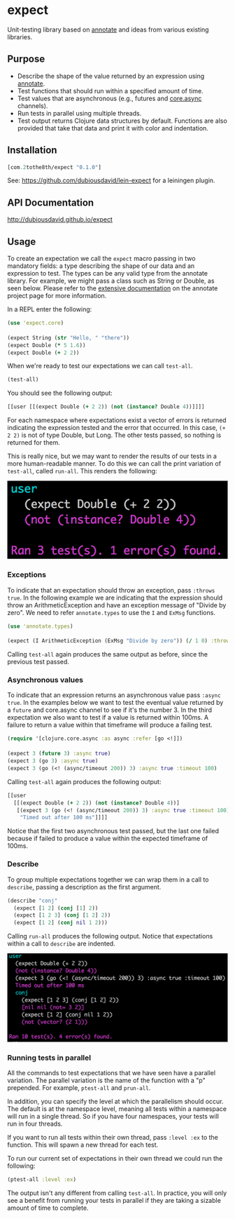 # expect

Unit-testing library based on [annotate](https://github.com/roomkey/annotate) and ideas from various existing libraries.

## Purpose

* Describe the shape of the value returned by an expression using [annotate](https://github.com/roomkey/annotate).
* Test functions that should run within a specified amount of time.
* Test values that are asynchronous (e.g., futures and [core.async](https://github.com/clojure/core.async) channels).
* Run tests in parallel using multiple threads.
* Test output returns Clojure data structures by default. Functions are also provided that take that data and print it with color and indentation.

## Installation

```clojure
[com.2tothe8th/expect "0.1.0"]
```

See: https://github.com/dubiousdavid/lein-expect for a leiningen plugin.

## API Documentation

http://dubiousdavid.github.io/expect

## Usage

To create an expectation we call the `expect` macro passing in two mandatory fields: a type describing the shape of our data and an expression to test. The types can be any valid type from the annotate library. For example, we might pass a class such as String or Double, as seen below.  Please refer to the [extensive documentation](https://github.com/roomkey/annotate#annotate) on the annotate project page for more information.

In a REPL enter the following:

```clojure
(use 'expect.core)

(expect String (str "Hello, " "there"))
(expect Double (* 5 1.6))
(expect Double (+ 2 2))
```

When we're ready to test our expectations we can call `test-all`.

```clojure
(test-all)
```

You should see the following output:

```clojure
[[user [[(expect Double (+ 2 2)) (not (instance? Double 4))]]]]
```

For each namespace where expectations exist a vector of errors is returned indicating the expression tested and the error that occurred. In this case, `(+ 2 2)` is not of type Double, but Long. The other tests passed, so nothing is returned for them.

This is really nice, but we may want to render the results of our tests in a more human-readable manner. To do this we can call the print variation of `test-all`, called `run-all`. This renders the following:

![output-1](https://raw.githubusercontent.com/dubiousdavid/expect/master/images/output-1.png)

### Exceptions

To indicate that an expectation should throw an exception, pass `:throws true`. In the following example we are indicating that the expression should throw an ArithmeticException and have an exception message of "Divide by zero". We need to refer `annotate.types` to use the `I` and `ExMsg` functions.

```clojure
(use 'annotate.types)

(expect (I ArithmeticException (ExMsg "Divide by zero")) (/ 1 0) :throws true)
```

Calling `test-all` again produces the same output as before, since the previous test passed.

### Asynchronous values

To indicate that an expression returns an asynchronous value pass `:async true`. In the examples below we want to test the eventual value returned by a `future` and core.async channel to see if it's the number 3. In the third expectation we also want to test if a value is returned within 100ms. A failure to return a value within that timeframe will produce a failing test.

```clojure
(require '[clojure.core.async :as async :refer [go <!]])

(expect 3 (future 3) :async true)
(expect 3 (go 3) :async true)
(expect 3 (go (<! (async/timeout 200)) 3) :async true :timeout 100)
```

Calling `test-all` again produces the following output:

```clojure
[[user
  [[(expect Double (+ 2 2)) (not (instance? Double 4))]
   [(expect 3 (go (<! (async/timeout 200)) 3) :async true :timeout 100)
    "Timed out after 100 ms"]]]]
```

Notice that the first two asynchronous test passed, but the last one failed because if failed to produce a value within the expected timeframe of 100ms.

### Describe

To group multiple expectations together we can wrap them in a call to `describe`, passing a description as the first argument.

```clojure
(describe "conj"
  (expect [1 2] (conj [1] 2))
  (expect [1 2 3] (conj [1 2] 2))
  (expect [1 2] (conj nil 1 2)))
```

Calling `run-all` produces the following output. Notice that expectations within a call to `describe` are indented.

![output-2](https://raw.githubusercontent.com/dubiousdavid/expect/master/images/output-2.png)

### Running tests in parallel

All the commands to test expectations that we have seen have a parallel variation. The parallel variation is the name of the function with a "p" prepended. For example, `ptest-all` and `prun-all`.

In addition, you can specify the level at which the parallelism should occur. The default is at the namespace level, meaning all tests within a namespace will run in a single thread. So if you have four namespaces, your tests will run in four threads.

If you want to run all tests within their own thread, pass `:level :ex` to the function. This will spawn a new thread for each test.

To run our current set of expectations in their own thread we could run the following:

```clojure
(ptest-all :level :ex)
```

The output isn't any different from calling `test-all`. In practice, you will only see a benefit from running your tests in parallel if they are taking a sizable amount of time to complete.

